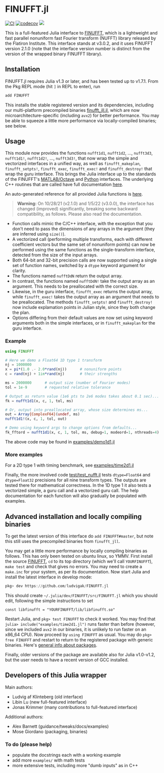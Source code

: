 # FINUFFT.jl

[![CI](https://github.com/ludvigak/FINUFFT.jl/workflows/CI/badge.svg?branch=master)](https://github.com/ludvigak/FINUFFT.jl/actions?query=workflow%3ACI+branch%3Amaster)
[![codecov](https://codecov.io/gh/ludvigak/FINUFFT.jl/branch/master/graph/badge.svg?token=Tkx7kma18J)](https://codecov.io/gh/ludvigak/FINUFFT.jl)
[![](https://img.shields.io/badge/docs-latest-blue.svg)](https://ludvigak.github.io/FINUFFT.jl/latest/)

This is a full-featured Julia interface to [FINUFFT](https://github.com/flatironinstitute/finufft), which is a lightweight and fast parallel nonuniform fast Fourier transform (NUFFT) library released by the Flatiron Institute. This interface stands at v3.0.2, and it uses FINUFFT version 2.1.0 (note that the interface version number is distinct from the version of the wrapped binary FINUFFT library).

## Installation

FINUFFT.jl requires Julia v1.3 or later, and has been tested up to v1.7.1. From the Pkg REPL mode (hit `]` in REPL to enter), run

```julia
add FINUFFT
```

This installs the stable registered version and its dependencies, including our multi-platform precompiled
binaries [finufft_jll.jl](https://github.com/JuliaBinaryWrappers/finufft_jll.jl), which are now microarchitecture-specific (including `avx2`) for better performance.
You may be able to squeeze a little more performance via locally-compiled binaries; see below.

## Usage

This module now provides the functions `nufft1d1`, `nufft1d2`, ..., `nufft3d3`, `nufft1d1!`, `nufft1d2!`, ..., `nufft3d3!`, that now wrap the
simple and vectorized interfaces in a unified way,
as well as
`finufft_makeplan`, `finufft_setpts!`, `finufft_exec`, `finufft_exec!` and `finufft_destroy!` that wrap the guru interface.
This brings the Julia interface up to the standards of the
FINUFFT's [MATLAB/Octave](https://finufft.readthedocs.io/en/latest/matlab.html)
and [Python](https://finufft.readthedocs.io/en/latest/python.html) interfaces.
The underlying C++ routines that are called have full documentation
[here](https://finufft.readthedocs.io/en/latest/c.html).

An auto-generated reference for all provided Julia functions is [here](https://ludvigak.github.io/FINUFFT.jl/latest/).

> **Warning:** On 10/28/21 (v2.1.0) and 1/5/22 (v3.0.0), the interface has changed (improved) significantly,
> breaking some backward compatibility, as follows. Please also read the documentation.

* Function calls mimic the C/C++ interface, with the exception that you don't need to pass the dimensions of any arrays in the argument (they are inferred using `size()`).
* A vectorized call (performing multiple transforms, each with different coefficient vectors but the same set of nonuniform points) can now be performed using the same functions as the single-transform interface, detected from the size of the input arrays.
* Both 64-bit and 32-bit precision calls are now supported using a single
set of function names, switched by a `dtype` keyword argument for clarity.
* The functions named `nufftDdN` return the output array.
* In contrast, the functions named `nufftDdN!` take the output array as an argument. This needs to be preallocated with the correct size.
* Likewise, in the guru interface, `finufft_exec` returns the output array,
while `finufft_exec!` takes the output array as an argument that needs to be preallocated. The methods `finufft_setpts!` and `finufft_destroy!` now include explamation points in Julian style, since they both change the plan.
* Options differing from their default values are now set using keyword arguments both in the simple interfaces, or in `finufft_makeplan` for the guru interface.

### Example
```julia
using FINUFFT

# Here we demo a Float64 1D type 1 transform
nj = 1000000
x = pi*(1.0 .- 2.0*rand(nj))      # nonuniform points
c = rand(nj) + 1im*rand(nj)       # their strengths

ms = 2000000      # output size (number of Fourier modes)
tol = 1e-9        # requested relative tolerance

# Output as return value (1e6 pts to 2e6 modes takes about 0.1 sec)...
fk = nufft1d1(x, c, 1, tol, ms)

# Or, output into preallocated array, whose size determines ms...
out = Array{ComplexF64}(undef, ms)
nufft1d1!(x, c, 1, tol, out)

# Demo using keyword args to change options from defaults...
fk_fftord = nufft1d1(x, c, 1, tol, ms, debug=1, modeord=1, nthreads=4)
```

The above code may be found in [examples/demo1d1.jl](examples/demo1d1.jl)

### More examples

For a 2D type 1 with timing benchmark,
see [examples/time2d1.jl](examples/time2d1.jl)

Finally, the more involved code [test/test_nufft.jl](test/test_nufft.jl)
tests `dtype=Float64` and `dtype=Float32` precisions
for all nine transform types.
The outputs are tested there for mathematical correctness.
In the 1D type 1 it also tests a vectorized simple, a guru call and
a vectorized guru call.
The help documentation for each function will also gradually be populated
with examples.



## Advanced installation and locally compiling binaries

To get the latest version of this interface do `add FINUFFT#master`, but note this still uses the precompiled binaries from `finufft_jll`.

You may get a little more performance by locally compiling binaries as follows. This has only been tested on ubuntu linux, so YMMV. First install the source
[FINUFFT](https://github.com/flatironinstitute/finufft),
`cd` to its top directory (which we'll call `YOURFINUFFT`),
`make test` and check that gives no errors. You may need to create a
`make.inc` for your system, as per its documentation.
Now start Julia and install the latest interface in develop mode:
```julia
pkg> dev https://github.com/ludvigak/FINUFFT.jl
```
This should create `~/.julia/dev/FINUFFT/src/FINUFFT.jl` which you should edit,
following the simple instructions to set
```
const libfinufft = "YOURFINUFFT/lib/libfinufft.so"
```
Restart Julia, and `pkg> test FINUFFT` to check it worked.
You may find that `julia> include("examples/time2d1.jl")` runs faster
than before (however, since we included `avx2` in our binaries, it is
unlikely to run faster on an x86_64 CPU).
Now proceed by `using FINUFFT` as usual.
You may do `pkg> free FINUFFT` and restart to return to the registered package
with generic binaries.
Here's [general info about packages](https://pkgdocs.julialang.org/v1/managing-packages).

Finally, older versions of the package are available also for Julia v1.0-v1.2, but the user needs to have a recent version of GCC installed.


## Developers of this Julia wrapper

Main authors:

* Ludvig af Klinteberg (old interface)
* Libin Lu (new full-featured interface)
* Jonas Krimmer (many contributions to full-featured interface)

Additional authors:

* Alex Barnett (guidance/tweaks/docs/examples)
* Mose Giordano (packaging, binaries)

### To do (please help)

- populate the docstrings each with a working example
- add more `examples/` with math tests
- more extensive tests, including more "dumb inputs" as in C++
